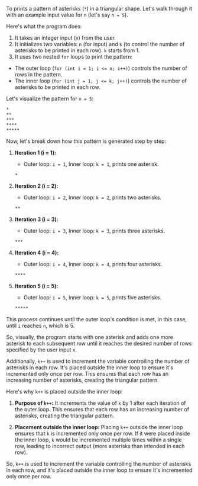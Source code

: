 To prints a pattern of asterisks (`*`) in a triangular shape. Let's walk through it with an example input value for `n` (let's say `n = 5`).

Here's what the program does:

1. It takes an integer input (`n`) from the user.
2. It initializes two variables: `n` (for input) and `k` (to control the number of asterisks to be printed in each row). `k` starts from 1.
3. It uses two nested `for` loops to print the pattern:

- The outer loop (`for (int i = 1; i <= n; i++)`) controls the number of rows in the pattern.
- The inner loop (`for (int j = 1; j <= k; j++)`) controls the number of asterisks to be printed in each row.

Let's visualize the pattern for `n = 5`:

```
*
**
***
****
*****
```

Now, let's break down how this pattern is generated step by step:

1. **Iteration 1 (i = 1):**

   - Outer loop: `i = 1`, Inner loop: `k = 1`, prints one asterisk.

   ```
   *
   ```

2. **Iteration 2 (i = 2):**

   - Outer loop: `i = 2`, Inner loop: `k = 2`, prints two asterisks.

   ```
   **
   ```

3. **Iteration 3 (i = 3):**

   - Outer loop: `i = 3`, Inner loop: `k = 3`, prints three asterisks.

   ```
   ***
   ```

4. **Iteration 4 (i = 4):**

   - Outer loop: `i = 4`, Inner loop: `k = 4`, prints four asterisks.

   ```
   ****
   ```

5. **Iteration 5 (i = 5):**
   - Outer loop: `i = 5`, Inner loop: `k = 5`, prints five asterisks.
   ```
   *****
   ```

This process continues until the outer loop's condition is met, in this case, until `i` reaches `n`, which is 5.

So, visually, the program starts with one asterisk and adds one more asterisk to each subsequent row until it reaches the desired number of rows specified by the user input `n`.

Additionally, `k++` is used to increment the variable controlling the number of asterisks in each row. It's placed outside the inner loop to ensure it's incremented only once per row. This ensures that each row has an increasing number of asterisks, creating the triangular pattern.

Here's why `k++` is placed outside the inner loop:

1. **Purpose of `k++`:** It increments the value of `k` by 1 after each iteration of the outer loop. This ensures that each row has an increasing number of asterisks, creating the triangular pattern.

2. **Placement outside the inner loop:** Placing `k++` outside the inner loop ensures that `k` is incremented only once per row. If it were placed inside the inner loop, `k` would be incremented multiple times within a single row, leading to incorrect output (more asterisks than intended in each row).

So, `k++` is used to increment the variable controlling the number of asterisks in each row, and it's placed outside the inner loop to ensure it's incremented only once per row.
